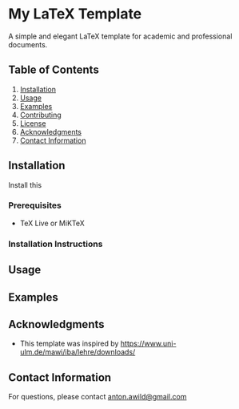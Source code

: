 # My LaTeX Template

A simple and elegant LaTeX template for academic and professional documents.

## Table of Contents
1. [Installation](#installation)
2. [Usage](#usage)
3. [Examples](#examples)
4. [Contributing](#contributing)
5. [License](#license)
6. [Acknowledgments](#acknowledgments)
7. [Contact Information](#contact-information)

## Installation
Install this


### Prerequisites
- TeX Live or MiKTeX

### Installation Instructions

## Usage

## Examples

## Acknowledgments
- This template was inspired by <a>https://www.uni-ulm.de/mawi/iba/lehre/downloads/</a>

## Contact Information
For questions, please contact anton.awild@gmail.com
